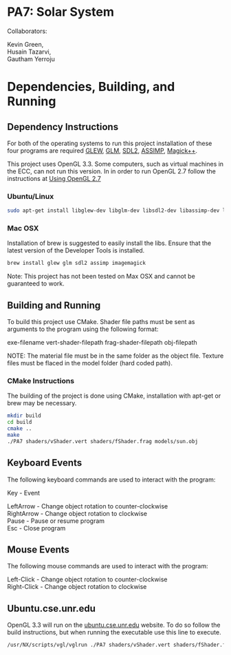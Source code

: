 # PA7: Solar System
Collaborators:

Kevin Green,  
Husain Tazarvi,  
Gautham Yerroju  


# Dependencies, Building, and Running

## Dependency Instructions
For both of the operating systems to run this project installation of these four programs are required [GLEW](http://glew.sourceforge.net/), [GLM](http://glm.g-truc.net/0.9.7/index.html), [SDL2](https://wiki.libsdl.org/Tutorials), [ASSIMP](http://www.assimp.org/lib_html/index.html), [Magick++](http://www.imagemagick.org/Magick++/).

This project uses OpenGL 3.3. Some computers, such as virtual machines in the ECC, can not run this version. In in order to run OpenGL 2.7 follow the instructions at [Using OpenGL 2.7](https://github.com/HPC-Vis/computer-graphics/wiki/Using-OpenGL-2.7)

### Ubuntu/Linux
```bash
sudo apt-get install libglew-dev libglm-dev libsdl2-dev libassimp-dev libmagick++-dev
```

### Mac OSX
Installation of brew is suggested to easily install the libs. Ensure that the latest version of the Developer Tools is installed.
```bash
brew install glew glm sdl2 assimp imagemagick
```
Note: This project has not been tested on Max OSX and cannot be guaranteed to work.

## Building and Running
To build this project use CMake. Shader file paths must be sent as arguments to the program using the following format:  

exe-filename vert-shader-filepath frag-shader-filepath obj-filepath

NOTE: The material file must be in the same folder as the object file. Texture files must be flaced in the model folder (hard coded path).  

### CMake Instructions
The building of the project is done using CMake, installation with apt-get or brew may be necessary.

```bash
mkdir build
cd build
cmake ..
make
./PA7 shaders/vShader.vert shaders/fShader.frag models/sun.obj
```

## Keyboard Events
The following keyboard commands are used to interact with the program:

Key          - Event  

LeftArrow    - Change object rotation to counter-clockwise  
RightArrow   - Change object rotation to clockwise  
Pause        - Pause or resume program  
Esc          - Close program  

## Mouse Events
The following mouse commands are used to interact with the program:

Left-Click    - Change object rotation to counter-clockwise  
Right-Click   - Change object rotation to clockwise  

## Ubuntu.cse.unr.edu
OpenGL 3.3 will run on the [ubuntu.cse.unr.edu](https://ubuntu.cse.unr.edu/) website. To do so follow the build instructions, but when running the executable use this line to execute.
```bash
/usr/NX/scripts/vgl/vglrun ./PA7 shaders/vShader.vert shaders/fShader.frag models/sun.obj
```
